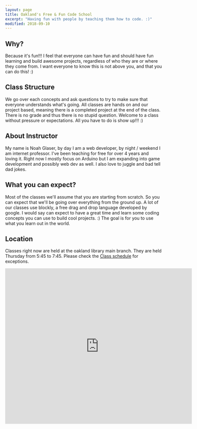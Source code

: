 ```yaml
---
layout: page
title: Oakland's Free & Fun Code School
excerpt: "Having fun with people by teaching them how to code. :)"
modified: 2018-09-10
---
```



## Why?

Because it's fun!!! I feel that everyone can have fun and should have fun learning and build awesome projects, regardless of who they are or where they come from.  I want everyone to know this is not above you, and that you can do this! :)

## Class Structure

We go over each concepts and ask questions to try to make sure that everyone understands what's going.  All classes are hands on and our project based, meaning there is a completed project at the end of the class. There is no grade and thus there is no stupid question.  Welcome to a class without pressure or expectations.  All you have to do is show up!!! :)

## About Instructor

My name is Noah Glaser, by day I am a web developer, by night / weekend I am internet professor.  I've been teaching for free for over 4 years and loving it.  Right now I mostly focus on Arduino but I am expanding into game development and possibly web dev as well.  I also love to juggle and bad tell dad jokes.

## What you can expect?

Most of the classes we'll assume that you are starting from scratch.  So you can expect that we'll be going over everything from the ground up.  A lot of our classes use blockly, a free drag and drop language developed by google.  I would say can expect to have a great time and learn some coding concepts you can use to build cool projects. :)  The goal is for you to use what you learn out in the world.

## Location

Classes right now are held at the oakland library main branch. They are held Thursday from 5:45 to 7:45.  Please check the [Class schedule](/class-schedule) for exceptions.

<div class="mapouter"><div class="gmap_canvas"><iframe width="600" height="500" id="gmap_canvas" src="https://maps.google.com/maps?q=Oakland%20Public%20Library%2C%20125%2014th%20St%2C%20Oakland%2C%20CA%2094612&t=&z=15&ie=UTF8&iwloc=&output=embed" frameborder="0" scrolling="no" marginheight="0" marginwidth="0"></iframe><a href="https://www.embedgooglemap.net">embedgooglemap.net</a></div><style>.mapouter{text-align:right;height:500px;width:600px;}.gmap_canvas {overflow:hidden;background:none!important;height:500px;width:600px;}</style></div>

